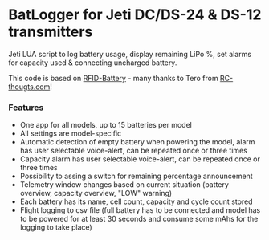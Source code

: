 # BatLogger for Jeti DC/DS-24 & DS-12 transmitters
Jeti LUA script to log battery usage, display remaining LiPo %, set alarms for capacity used & connecting uncharged battery.

This code is based on [RFID-Battery](https://www.rc-thoughts.com/rfid-battery) - many thanks to Tero from [RC-thougts.com](https://www.rc-thoughts.com)!

### Features
 * One app for all models, up to 15 batteries per model
 * All settings are model-specific
 * Automatic detection of empty battery when powering the model, alarm has user selectable voice-alert, can be repeated once or three times
 * Capacity alarm has user selectable voice-alert, can be repeated once or three times
 * Possibility to assing a switch for remaining percentage announcement
 * Telemetry window changes based on current situation (battery overview, capacity overview, "LOW" warning)
 * Each battery has its name, cell count, capacity and cycle count stored
 * Flight logging to csv file (full battery has to be connected and model has to be powered for at least 30 seconds and consume some mAhs for the logging to take place)

